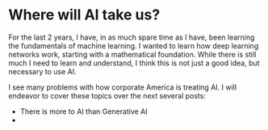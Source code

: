 # Where will AI take us?

For the last 2 years, I have, in as much spare time as I have, been learning the fundamentals of machine learning.  I
wanted to learn how deep learning networks work, starting with a mathematical foundation.  While there is still much I
need to learn and understand, I think this is not just a good idea, but necessary to use AI.

I see many problems with how corporate America is treating AI.  I will endeavor to cover these topics over the next 
several posts:

- There is more to AI than Generative AI
- 